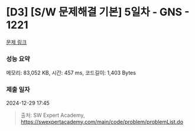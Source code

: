 # [D3] [S/W 문제해결 기본] 5일차 - GNS - 1221 

[문제 링크](https://swexpertacademy.com/main/code/problem/problemDetail.do?contestProbId=AV14jJh6ACYCFAYD) 

### 성능 요약

메모리: 83,052 KB, 시간: 457 ms, 코드길이: 1,403 Bytes

### 제출 일자

2024-12-29 17:45



> 출처: SW Expert Academy, https://swexpertacademy.com/main/code/problem/problemList.do